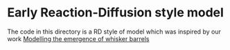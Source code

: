 # Early Reaction-Diffusion style model

The code in this directory is a RD style of model which was inspired by our work [Modelling the emergence of whisker barrels](https://elifesciences.org/articles/55588)